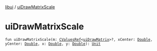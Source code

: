 [libui](index.md) / [uiDrawMatrixScale](./ui-draw-matrix-scale.md)

# uiDrawMatrixScale

`fun uiDrawMatrixScale(m: `[`CValuesRef`](../kotlinx.cinterop/-c-values-ref/index.md)`<`[`uiDrawMatrix`](ui-draw-matrix/index.md)`>?, xCenter: `[`Double`](https://kotlinlang.org/api/latest/jvm/stdlib/kotlin/-double/index.html)`, yCenter: `[`Double`](https://kotlinlang.org/api/latest/jvm/stdlib/kotlin/-double/index.html)`, x: `[`Double`](https://kotlinlang.org/api/latest/jvm/stdlib/kotlin/-double/index.html)`, y: `[`Double`](https://kotlinlang.org/api/latest/jvm/stdlib/kotlin/-double/index.html)`): `[`Unit`](https://kotlinlang.org/api/latest/jvm/stdlib/kotlin/-unit/index.html)